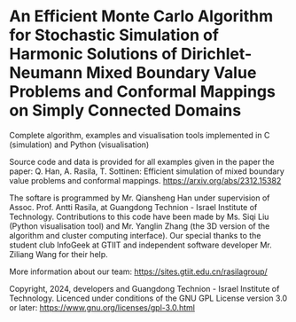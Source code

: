 # An Efficient Monte Carlo Algorithm for Stochastic Simulation of Harmonic Solutions of Dirichlet-Neumann Mixed Boundary Value Problems and Conformal Mappings on Simply Connected Domains

Complete algorithm, examples and visualisation tools implemented in C (simulation) and Python (visualisation)

Source code and data is provided for all examples given in the paper the paper:
Q. Han, A. Rasila, T. Sottinen: Efficient simulation of mixed boundary value problems and conformal mappings. https://arxiv.org/abs/2312.15382

The softare is programmed by Mr. Qiansheng Han under supervision of Assoc. Prof. Antti Rasila, at Guangdong Technion - Israel Institute of Technology. Contributions to this code have been made by Ms. Siqi Liu (Python visualisation tool) and Mr. Yanglin Zhang (the 3D version of the algorithm and cluster computing interface). Our special thanks to the student club InfoGeek at GTIIT and independent software developer Mr. Ziliang Wang for their help.

More information about our team: https://sites.gtiit.edu.cn/rasilagroup/

Copyright, 2024, developers and Guangdong Technion - Israel Institute of Technology.
Licenced under conditions of the GNU GPL License version 3.0 or later: https://www.gnu.org/licenses/gpl-3.0.html

